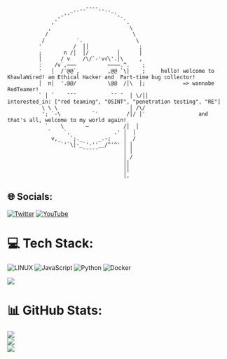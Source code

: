 
```


                    _..--¯¯¯¯--.._
                ,-''              `-.
              ,'                     `.                       
             ,                         \                  
            /                           \                   
           /          ′.                 \                     
          '          /  ││                ;                              
          ;       n /│  │/         │      │
          │      / v    /\/`-'v√\'.│\     ,
          :    /v`,———          ————.^.    ;
          '   │  /′@@`,         ,@@ `\│    ;     hello! welcome to KhawlaWired! am Ethical Hacker and  Part-time bug collector!
          │  n│  '.@@/          \@@  /│\  │;            => wannabe RedTeamer!                  
          ` │ `    ¯¯¯           ¯¯ ¯  │ \/││            interested_in: ["red teaming", "OSINT", "penetration testing", "RE"]
           \ \ \                       │ /\/
           '; `-\          `′         /│/ │′                 and that's all, welcome to my world again!
            `    \       —           /│  │
             `    `.              .' │  │
              v,_   `;._     _.-;    │  /
                 `'`\│-_`'-''__/^'^' │ │        
                        ¯¯¯¯¯        │ │
                                     │ /
                                     ││
                                     ││
                                     │,

```
## 🌐 Socials:
[![Twitter](https://img.shields.io/badge/Twitter-%231DA1F2.svg?logo=Twitter&logoColor=white)](https://twitter.com/@cybersoldiervx) [![YouTube](https://img.shields.io/badge/YouTube-%23FF0000.svg?logo=YouTube&logoColor=white)](https://youtube.com/@cybersoldiervx) 

# 💻 Tech Stack:
![LINUX](https://img.shields.io/badge/Linux-FCC624?style=for-the-badge&logo=linux&logoColor=black) ![JavaScript](https://img.shields.io/badge/javascript-%23323330.svg?style=for-the-badge&logo=javascript&logoColor=%23F7DF1E) ![Python](https://img.shields.io/badge/python-3670A0?style=for-the-badge&logo=python&logoColor=ffdd54) ![Docker](https://img.shields.io/badge/docker-%230db7ed.svg?style=for-the-badge&logo=docker&logoColor=white)


<img src="https://github.com/khawla-abdulsattar/khawla-abdulsattar/assets/139021578/e5e6d2f0-d9a5-4893-8426-7cd2719b9726">


# 📊 GitHub Stats:
![](https://github-readme-stats.vercel.app/api?username=cybersoldiervx&theme=gotham&hide_border=false&include_all_commits=false&count_private=false)<br/>
![](https://github-readme-streak-stats.herokuapp.com/?user=cybersoldiervx&theme=gotham&hide_border=false)<br/>
![](https://github-readme-stats.vercel.app/api/top-langs/?username=cybersoldiervx&theme=gotham&hide_border=false&include_all_commits=false&count_private=false&layout=compact)

<!-- Proudly created with GPRM ( https://gprm.itsvg.in ) -->


